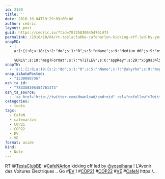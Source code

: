 ```yaml
---
id: 2159
title: ''
date: 2016-10-04T19:29:09+00:00
author: cedric
layout: post
guid: https://cedric.io/?tid=783358306454761473
permalink: /2016/10/04/rt-teslaclubbe-cafenarlon-kicking-off-led-by-yoseihana-lavenir-des-voitures-electriques-go-ev-cop21-cop22-ve-cafen-https/
snapMD:
  - |
    a:1:{i:0;a:18:{s:2:"do";s:1:"0";s:5:"nName";s:9:"Medium #0";s:9:"msgFormat";s:19:"%FULLTEXT%
    
    %URL%";s:10:"msgTFormat";s:7:"%TITLE%";s:6:"appKey";s:29:"x5g9a34l5z294i5y2q284e4g54454";s:6:"appSec";s:85:"d3h0a44e4s2b4i5u2r234m5f5b4v2l5q2a444h574347464a454x2w20374447494c484b4w2c464f5u2d4z2";s:8:"inclTags";s:1:"1";s:7:"fltrsOn";i:0;s:5:"fltrs";a:0:{}s:7:"proxyOn";i:0;s:7:"useSURL";i:0;s:1:"v";i:350;s:4:"publ";s:1:"0";s:11:"accessToken";s:65:"2353413aa5437433e5648ccf74a16119308317c52d1a24d8ed99f26add037528a";s:12:"appAppUserID";s:65:"104b21fd8da79171a6e7bf800d03b4b761204f242935e05d2d86850a6b1635f77";s:14:"appAppUserName";s:26:"Cédric Bousmanne (akyrho)";s:13:"appAppUserURL";s:26:"https://medium.com/@akyrho";s:7:"pubList";a:0:{}}}
snapTW:
  - 'a:1:{i:0;a:19:{s:2:"do";s:1:"0";s:5:"nName";s:7:"@akyrho";s:9:"msgFormat";s:26:"%TITLE%. %EXCERPT% - %URL%";s:6:"appKey";s:55:"x5g9a8325v2y475r3c4m48584n53446p423r3r5u3e356j5j3k4r2p3";s:6:"appSec";s:105:"d3h0a94o46415u594v3q5l5n5l4r4x474x4j484o473u4i5w2m4k494z2k344n306n5r3l5v2s554p4n3p3k45495c3z4v4d3m3u5w525";s:7:"fltrsOn";i:0;s:5:"fltrs";a:0:{}s:7:"proxyOn";i:0;s:7:"useSURL";i:0;s:1:"v";i:350;s:5:"twURL";s:25:"http://twitter.com/akyrho";s:11:"accessToken";s:50:"6678782-Eyg60SCeh7762DEIsYtTPD5GVeOuSN8ATMdF2Lpppe";s:14:"accessTokenSec";s:45:"PgGDCbcYLJnR5esZjY9ID72A33mUNCYnQwaQTBsojSJNa";s:5:"tw140";i:0;s:10:"riComments";s:1:"1";s:11:"riCommentsM";s:1:"1";s:12:"riCommentsAA";s:1:"1";s:8:"attchImg";s:1:"1";s:9:"wpImgSize";s:4:"full";}}'
snap_isAutoPosted:
  - "1539090706"
ozh_ta_id:
  - "783358306454761473"
ozh_ta_source:
  - '<a href="http://twitter.com/download/android" rel="nofollow">Twitter for Android</a>'
categories:
  - toots
tags:
  - CafeN
  - cafenarlon
  - COP21
  - COP22
  - EV
  - VE
format: aside
kind:
  - Note
---
```

RT <span class="username username_linked">@<a href="https://twitter.com/TeslaClubBE" title="Tesla Owners Club BE">TeslaClubBE</a></span>: <span class="hashtag hashtag_local">#<a href="https://cedric.io/tag/cafenarlon/">CafeNArlon</a> kicking off led by <span class="username username_linked">@<a href="https://twitter.com/yoseihana" title="Annabelle Buffart 👾🐱🦄">yoseihana</a></span> ! L&rsquo;Avenir des Voitures Électriques .. Go <span class="hashtag hashtag_local">#<a href="https://cedric.io/tag/ev/">EV</a> ! <span class="hashtag hashtag_local">#<a href="https://cedric.io/tag/cop21/">COP21</a> <span class="hashtag hashtag_local">#<a href="https://cedric.io/tag/cop22/">COP22</a> <span class="hashtag hashtag_local">#<a href="https://cedric.io/tag/ve/">VE</a> <span class="hashtag hashtag_local">#<a href="https://cedric.io/tag/cafen/">CafeN</a> https:/…</p>